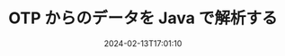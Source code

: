 ---
############################# Static ############################
layout: "auto-gen-parser"
date: 2024-02-13T17:01:10
draft: false
otherformats: 

############################# Head ############################
head_title: "Java の OTP からのデータを解析する"
head_description: "Java のドキュメントからのデータを迅速に解析します。"

############################# Header ############################
title: "OTP からのデータを Java で解析する"
description: "数行の Java コードを使用して、OTP からのデータを解析します。"
bg_image: "https://cms.admin.containerize.com/templates/aspose/App_Themes/V3/images/bg/header1.png"
bg_overlay: false
button:
    enable: true
    icon: "fas fa-arrow-down"
    label: "無料トライアルをダウンロード"
    link: "https://downloads.groupdocs.com/parser/java"

############################# SubMenu ############################
submenu:
    enable: true

    left:
        img_alt: "GroupDocs.Parser for Java"
        image: "https://cms.admin.containerize.com/templates/groupdocs/images/product-logos/90x90-noborder/groupdocs-parser-java.png"
        product: "GroupDocs.Parser"
        platform: "Java"

    middle:
        button:

            # button loop
            - link: "https://apireference.groupdocs.com/parser/java"
              text: "APIリファレンス"

            # button loop
            - link: "https://github.com/groupdocs-parser"
              text: "コード例"

            # button loop
            - link: "https://products.groupdocs.app/parser/family"
              text: "ライブデモ"

            # button loop
            - link: "https://purchase.groupdocs.com/pricing/parser/java"
              text: "価格設定"

    right:
        link_download: "https://downloads.groupdocs.com/parser"
        link_learn: "https://docs.groupdocs.com/parser/java"
        link_buy: "https://purchase.groupdocs.com"

############################# About ############################
about:
    enable: true
    title: "GroupDocs.Parser for Java のテンプレートを使用してデータを解析する"
    content: |
        テンプレートを使用すると、ドキュメントからのデータ抽出の効率、精度、一貫性が大幅に向上します。 GroupDocs.Parser for Java は、テンプレートを操作するための強力なソリューションを提供します。
        
        GroupDocs.Parser for Java を使用すると、PDF や Microsoft Word ドキュメントなど、さまざまな種類のドキュメントのテンプレートを簡単に作成できます。テンプレートを使用して複数のドキュメントをバッチ解析することもできます。

        GroupDocs.Parser for Java でテンプレートを操作するためのベスト プラクティスには、一意の識別子の使用と、展開前にテンプレートを徹底的にテストすることが含まれます。 GroupDocs.Parser for Java を使用すると、データ抽出を最適化し、より良い結果を達成できます。

        今すぐ GroupDocs.Parser for Java をダウンロードして試して、ドキュメント解析タスクを簡素化し、生産性を向上させてください。開始して成功を達成するために、当社のドキュメントとサポート リソースをご利用いただけます。

        ドキュメント解析の詳細については、[ドキュメント](https://docs.groupdocs.com/parser/java/working-with-templates/) をご覧ください。

############################# More ############################
more:
    enable: true
    title_left: "システム要求"
    content_left: |
        GroupDocs.Parser for Java API は、すべての主要なプラットフォームとオペレーティング システムでサポートされています。以下のコードを実行する前に、次の前提条件がシステムにインストールされていることを確認してください。
        
        * オペレーティング システム: Microsoft Windows、Linux、MacOS
        * 開発環境: NetBeans, Intellij IDEA, Eclipse, etc.
        * フレームワーク
        * GroupDocs.Parser for Java の最新バージョンを [Maven](https://repository.groupdocs.com/webapp/#/artifacts/browse/tree/General/repo/com/groupdocs/groupdocs-parser) からダウンロードします

    title_right: "GroupDocs.Parser for Java を使用する理由"
    content_right: |
        * サポートされているドキュメントからのプレーン テキスト抽出のサポート    
        * ユーザー定義のテンプレートを使用したドキュメントの解析    
        * 構造化テキスト抽出を完全にサポート    
        * キーワードおよび正規表現によるテキスト検索    
        * 書式設定されたテキスト、メタデータ、画像、コンテナ、添付ファイルを抽出します    
        * サポートされている一部のドキュメント形式の目次を抽出します    
        * PDF ドキュメントからのフォーム データを解析する    
        * ドキュメントからハイパーリンクを抽出する           

############################# Demos ############################
demos:
    enable: true
    title: "ライブ デモ - OTP オンラインからのデータを解析する"
    content: |
       [GroupDocs.Parser ライブ デモ](https://products.groupdocs.app/parser/otp) Web サイトにアクセスして、今すぐ OTP ファイルのデータを解析してください。
       ライブデモには次のようなメリットがあります。
        
############################# About Formats ############################
about_formats:
    enable: true

############################# More Formats ############################
more_formats:
    enable: true
    title: "他のドキュメント形式からのデータを解析する"
    content: |
        Java ドキュメントは、ファイル形式と画像の API を解析します。以下に示すように、いくつかの一般的なファイル形式のデータを抽出します。

############################# Back to top ###############################
back_to_top:
    enable: true
---